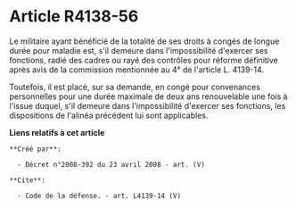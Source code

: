 # Article R4138-56

Le militaire ayant bénéficié de la totalité de ses droits à congés de longue durée pour maladie est, s'il demeure dans
l'impossibilité d'exercer ses fonctions, radié des cadres ou rayé des contrôles pour réforme définitive après avis de la
commission mentionnée au 4° de l'article L. 4139-14. 

Toutefois, il est placé, sur sa demande, en congé pour convenances personnelles pour une durée maximale de deux ans
renouvelable une fois à l'issue duquel, s'il demeure dans l'impossibilité d'exercer ses fonctions, les dispositions de
l'alinéa précédent lui sont applicables.

**Liens relatifs à cet article**

	**Créé par**:

	  - Décret n°2008-392 du 23 avril 2008 - art. (V)

	**Cite**:

	  - Code de la défense. - art. L4139-14 (V)

